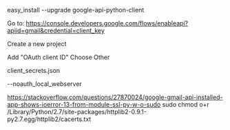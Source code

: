 easy_install --upgrade google-api-python-client


Go to:
https://console.developers.google.com/flows/enableapi?apiid=gmail&credential=client_key

Create a new project

Add "OAuth client ID"
Choose Other

client_secrets.json

--noauth_local_webserver

https://stackoverflow.com/questions/27870024/google-gmail-api-installed-app-shows-ioerror-13-from-module-ssl-py-w-o-sudo
sudo chmod o+r /Library/Python/2.7/site-packages/httplib2-0.9.1-py2.7.egg/httplib2/cacerts.txt